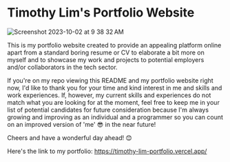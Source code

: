 # Timothy Lim's Portfolio Website
![Screenshot 2023-10-02 at 9 38 32 AM](https://github.com/timothyytl/timothy-portfolio/assets/112664401/84d379be-0839-4f7c-9131-83fe24b47117)

<p>
  This is my portfolio website created to provide an appealing platform online apart from a standard boring resume or CV to elaborate a bit more on myself and to showcase my work and projects to potential employers and/or collaborators in the tech sector. 
</p>
<p>
  If you're on my repo viewing this README and my portfolio website right now, I'd like to thank you for your time and kind interest in me and skills and work experiences. If, however, my current skills and experiences do not match what you are looking for at the moment, feel free to keep me in your list of potential candidates for future consideration because I'm always growing and improving as an individual and a programmer so you can count on an improved version of 'me' 😎 in the near future!  
</p>
<p>
  Cheers and have a wonderful day ahead! 😊
</p>

Here's the link to my portfolio: https://timothy-lim-portfolio.vercel.app/
